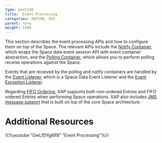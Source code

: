 ```yaml
---
type: post140
title:  Event Processing
categories: XAP140, OSS
parent: none
weight: 1500
---
```



This section describes the event processing APIs and how to configure them on top of the Space. The relevant APIs include the [Notify Container](./notify-container-overview.html), which wraps the Space data event session API with event container abstraction, and the [Polling Container](./polling-container-overview.html), which allows you to perform polling receive operations against the Space.

Events that are received by the polling and notify containers are handled by the [Event Listener](./data-event-listener.html), which is a Space Data Event Listener and the [Event Exception Listener](./event-exception-handler.html).

Regarding [FIFO Ordering](./fifo-overview.html), XAP supports both non-ordered Entries and FIFO ordered Entries when performing Space operations. XAP also includes [JMS message support](./messaging-support.html) that is built on top of the core Space architecture.

# Additional Resources

{{%youtube "GwLfDYgl6f8"  "Event Processing"%}}


